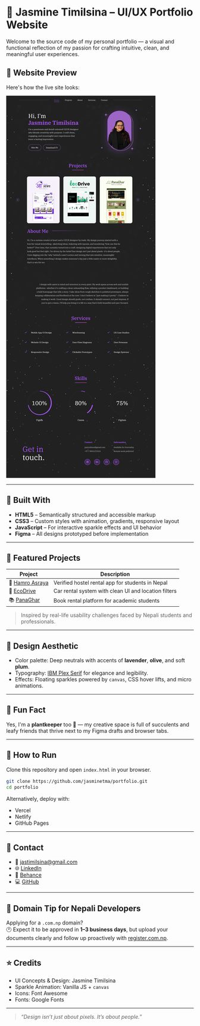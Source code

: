 # 🌸 Jasmine Timilsina – UI/UX Portfolio Website

Welcome to the source code of my personal portfolio — a visual and functional reflection of my passion for crafting intuitive, clean, and meaningful user experiences.

## 📸 Website Preview

Here's how the live site looks:

![Portfolio Preview](assets/screencapture-file-D-portfolio-2024-index-html-2025-07-04-22_56_13.png)


---

## 🧩 Built With

- **HTML5** – Semantically structured and accessible markup
- **CSS3** – Custom styles with animation, gradients, responsive layout
- **JavaScript** – For interactive sparkle effects and UI behavior
- **Figma** – All designs prototyped before implementation

---

## 💼 Featured Projects

| Project | Description |
|--------|-------------|
| 🎒 [Hamro Asraya](https://www.figma.com/design/eOq34ChbEydTQNlQ47BytO/Hamro-Asraya?node-id=1047-345) | Verified hostel rental app for students in Nepal |
| 🚗 [EcoDrive](https://www.figma.com/design/OsfPVlRPpJcsKjLbsvt11j/EcoRental?node-id=89-16) | Car rental system with clean UI and location filters |
| 📚 [PanaGhar](https://www.figma.com/design/ovsJeIjiQDW6bSe1uw8yII/PanaGhar?node-id=11-338) | Book rental platform for academic students |

> Inspired by real-life usability challenges faced by Nepali students and professionals.

---

## 🌈 Design Aesthetic

- Color palette: Deep neutrals with accents of **lavender**, **olive**, and soft **plum**.
- Typography: [IBM Plex Serif](https://fonts.google.com/specimen/IBM+Plex+Serif) for elegance and legibility.
- Effects: Floating sparkles powered by `canvas`, CSS hover lifts, and micro animations.

---

## 🌿 Fun Fact

Yes, I'm a **plantkeeper** too 🌱 — my creative space is full of succulents and leafy friends that thrive next to my Figma drafts and browser tabs.

---

## 🚀 How to Run

Clone this repository and open `index.html` in your browser.

```bash
git clone https://github.com/jasminetma/portfolio.git
cd portfolio
```

Alternatively, deploy with:
- Vercel
- Netlify
- GitHub Pages

---

## 📮 Contact

- 📧 jastimilsina@gmail.com  
- 🌐 [LinkedIn](https://www.linkedin.com/in/jasminetimilsina)  
- 🎨 [Behance](https://www.behance.net/yourusername)  
- 💻 [GitHub](https://github.com/jasminetma)

---

## 🧠 Domain Tip for Nepali Developers

Applying for a `.com.np` domain?  
🕐 Expect it to be approved in **1–3 business days**, but upload your documents clearly and follow up proactively with [register.com.np](https://register.com.np/).

---

## ⭐ Credits

- UI Concepts & Design: Jasmine Timilsina  
- Sparkle Animation: Vanilla JS + `canvas`  
- Icons: Font Awesome  
- Fonts: Google Fonts

---

> *“Design isn’t just about pixels. It’s about people.”*